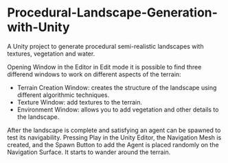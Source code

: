 # Procedural-Landscape-Generation-with-Unity
A Unity project to generate procedural semi-realistic landscapes with textures, vegetation and water.


Opening Window in the Editor in Edit mode it is possible to find three differend windows to work on different aspects of the terrain:

- Terrain Creation Window: creates the structure of the landscape using different algorithmic techniques.
- Texture Window: add textures to the terrain.
- Environment Window: allows you to add vegetation and other details to the landscape.

After the landscape is complete and satisfying an agent can be spawned to test its navigability.
Pressing Play in the Unity Editor, the Navigation Mesh is created, and the
Spawn Button to add the Agent is placed randomly on the Navigation Surface. It starts to wander around the terrain. 

